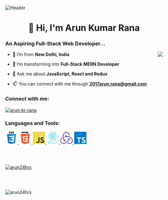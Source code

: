![Header](https://cdn.pixabay.com/photo/2017/12/22/05/01/winter-3033001__480.jpg)
<h1 align="center">👋 Hi, I'm Arun Kumar Rana</h1>
<h3 align="left">An Aspiring Full-Stack Web Developer...</h3>

<img src="https://d112y698adiu2z.cloudfront.net/photos/production/software_thumbnail_photos/001/579/039/datas/medium.gif" align="right"/>

- 📌 I’m from **New Delhi, India**

- 🦾 I’m transforming into **Full-Stack MERN Developer**

- 💬 Ask me about **JavaScript, React and Redux**

- 📫 You can connect with me through **2017arun.rana@gmail.com**

<h3 align="left">Connect with me:</h3>
<p align="left">
<a href="https://linkedin.com/in/arun-kr-rana" target="blank"><img align="center" src="https://raw.githubusercontent.com/rahuldkjain/github-profile-readme-generator/master/src/images/icons/Social/linked-in-alt.svg" alt="arun-kr-rana" height="30" width="40" /></a>
</p>

<h3 align="left">Languages and Tools:</h3>
<p align="left"> <a href="https://www.w3schools.com/css/" target="_blank" rel="noreferrer"> <img src="https://raw.githubusercontent.com/devicons/devicon/master/icons/css3/css3-original-wordmark.svg" alt="css3" width="40" height="40"/> </a> <a href="https://www.w3.org/html/" target="_blank" rel="noreferrer"> <img src="https://raw.githubusercontent.com/devicons/devicon/master/icons/html5/html5-original-wordmark.svg" alt="html5" width="40" height="40"/> </a> <a href="https://developer.mozilla.org/en-US/docs/Web/JavaScript" target="_blank" rel="noreferrer"> <img src="https://raw.githubusercontent.com/devicons/devicon/master/icons/javascript/javascript-original.svg" alt="javascript" width="40" height="40"/> </a> <a href="https://reactjs.org/" target="_blank" rel="noreferrer"> <img src="https://raw.githubusercontent.com/devicons/devicon/master/icons/react/react-original-wordmark.svg" alt="react" width="40" height="40"/> </a> <a href="https://redux.js.org" target="_blank" rel="noreferrer"> <img src="https://raw.githubusercontent.com/devicons/devicon/master/icons/redux/redux-original.svg" alt="redux" width="40" height="40"/> </a> <a href="https://www.typescriptlang.org/" target="_blank" rel="noreferrer"> <img src="https://raw.githubusercontent.com/devicons/devicon/master/icons/typescript/typescript-original.svg" alt="typescript" width="40" height="40"/> </a> </p>
<br/>
<br/>
<p align="left"> <a href="https://github.com/ryo-ma/github-profile-trophy"><img src="https://github-profile-trophy.vercel.app/?username=arun24hrs" alt="arun24hrs" /></a> </p>
<br/>
<br/>
<p><img align="center" src="https://github-readme-streak-stats.herokuapp.com/?user=arun24hrs&" alt="arun24hrs" /></p>

